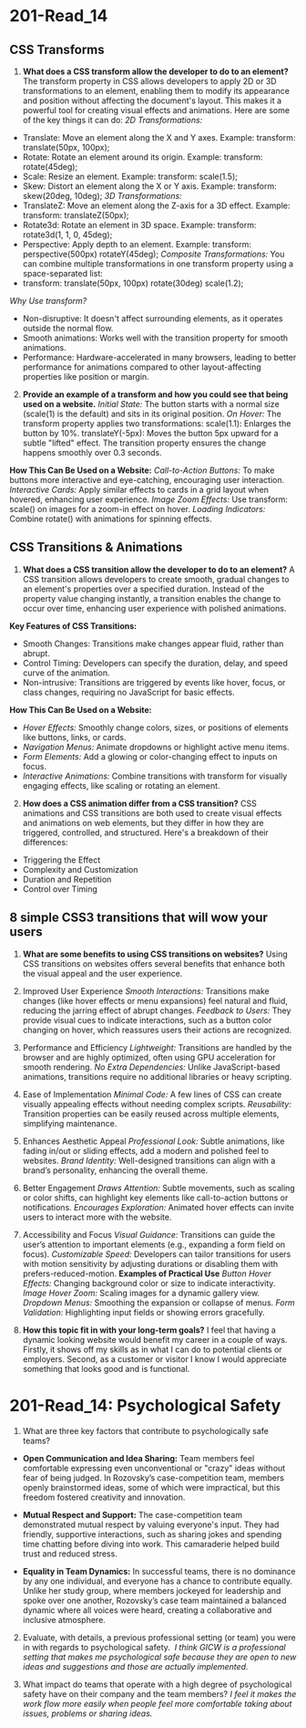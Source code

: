 # 201-Read_14

## CSS Transforms
1. **What does a CSS transform allow the developer to do to an element?**
The transform property in CSS allows developers to apply 2D or 3D transformations to an element, enabling them to modify its appearance and position without affecting the document's layout. This makes it a powerful tool for creating visual effects and animations. Here are some of the key things it can do:
*2D Transformations:*
- Translate: Move an element along the X and Y axes.
Example: transform: translate(50px, 100px);
- Rotate: Rotate an element around its origin.
Example: transform: rotate(45deg);
- Scale: Resize an element.
Example: transform: scale(1.5);
- Skew: Distort an element along the X or Y axis.
Example: transform: skew(20deg, 10deg);
*3D Transformations:*
- TranslateZ: Move an element along the Z-axis for a 3D effect.
Example: transform: translateZ(50px);
- Rotate3d: Rotate an element in 3D space.
Example: transform: rotate3d(1, 1, 0, 45deg);
- Perspective: Apply depth to an element.
Example: transform: perspective(500px) rotateY(45deg);
*Composite Transformations:*
You can combine multiple transformations in one transform property using a space-separated list:
- transform: translate(50px, 100px) rotate(30deg) scale(1.2);

*Why Use transform?*
- Non-disruptive: It doesn't affect surrounding elements, as it operates outside the normal flow.
- Smooth animations: Works well with the transition property for smooth animations.
- Performance: Hardware-accelerated in many browsers, leading to better performance for animations compared to other layout-affecting properties like position or margin.

2. **Provide an example of a transform and how you could see that being used on a website.**
*Initial State:*
The button starts with a normal size (scale(1) is the default) and sits in its original position.
*On Hover:*
The transform property applies two transformations:
scale(1.1): Enlarges the button by 10%.
translateY(-5px): Moves the button 5px upward for a subtle "lifted" effect.
The transition property ensures the change happens smoothly over 0.3 seconds.

**How This Can Be Used on a Website:**
*Call-to-Action Buttons:* To make buttons more interactive and eye-catching, encouraging user interaction.
*Interactive Cards:* Apply similar effects to cards in a grid layout when hovered, enhancing user experience.
*Image Zoom Effects:* Use transform: scale() on images for a zoom-in effect on hover.
*Loading Indicators:* Combine rotate() with animations for spinning effects.

## CSS Transitions & Animations
1. **What does a CSS transition allow the developer to do to an element?**
A CSS transition allows developers to create smooth, gradual changes to an element's properties over a specified duration. Instead of the property value changing instantly, a transition enables the change to occur over time, enhancing user experience with polished animations.

**Key Features of CSS Transitions:**
- Smooth Changes: Transitions make changes appear fluid, rather than abrupt.
- Control Timing: Developers can specify the duration, delay, and speed curve of the animation.
- Non-intrusive: Transitions are triggered by events like hover, focus, or class changes, requiring no JavaScript for basic effects.

**How This Can Be Used on a Website:**
- *Hover Effects:* Smoothly change colors, sizes, or positions of elements like buttons, links, or cards.
- *Navigation Menus:* Animate dropdowns or highlight active menu items.
- *Form Elements:* Add a glowing or color-changing effect to inputs on focus.
- *Interactive Animations:* Combine transitions with transform for visually engaging effects, like scaling or rotating an element.

2. **How does a CSS animation differ from a CSS transition?**
CSS animations and CSS transitions are both used to create visual effects and animations on web elements, but they differ in how they are triggered, controlled, and structured. Here's a breakdown of their differences:

- Triggering the Effect
- Complexity and Customization
- Duration and Repetition
- Control over Timing

## 8 simple CSS3 transitions that will wow your users
1. **What are some benefits to using CSS transitions on websites?**
Using CSS transitions on websites offers several benefits that enhance both the visual appeal and the user experience. 
1. Improved User Experience
*Smooth Interactions:* Transitions make changes (like hover effects or menu expansions) feel natural and fluid, reducing the jarring effect of abrupt changes.
*Feedback to Users:* They provide visual cues to indicate interactions, such as a button color changing on hover, which reassures users their actions are recognized.
2. Performance and Efficiency
*Lightweight:* Transitions are handled by the browser and are highly optimized, often using GPU acceleration for smooth rendering.
*No Extra Dependencies:* Unlike JavaScript-based animations, transitions require no additional libraries or heavy scripting.
3. Ease of Implementation
*Minimal Code:* A few lines of CSS can create visually appealing effects without needing complex scripts.
*Reusability:* Transition properties can be easily reused across multiple elements, simplifying maintenance.
4. Enhances Aesthetic Appeal
*Professional Look:* Subtle animations, like fading in/out or sliding effects, add a modern and polished feel to websites.
*Brand Identity:* Well-designed transitions can align with a brand’s personality, enhancing the overall theme.
5. Better Engagement
*Draws Attention:* Subtle movements, such as scaling or color shifts, can highlight key elements like call-to-action buttons or notifications.
*Encourages Exploration:* Animated hover effects can invite users to interact more with the website.
6. Accessibility and Focus
*Visual Guidance:* Transitions can guide the user’s attention to important elements (e.g., expanding a form field on focus).
*Customizable Speed:* Developers can tailor transitions for users with motion sensitivity by adjusting durations or disabling them with prefers-reduced-motion.
**Examples of Practical Use**
*Button Hover Effects:* Changing background color or size to indicate interactivity.
*Image Hover Zoom:* Scaling images for a dynamic gallery view.
*Dropdown Menus:* Smoothing the expansion or collapse of menus.
*Form Validation:* Highlighting input fields or showing errors gracefully.

2. **How this topic fit in with your long-term goals?**
I feel that having a dynamic looking website would benefit my career in a couple of ways.  Firstly, it shows off my skills as in what I can do to potential clients or employers. Second, as a customer or visitor I know I would appreciate something that looks good and is functional.

# 201-Read_14: Psychological Safety

1. What are three key factors that contribute to psychologically safe teams?

* **Open Communication and Idea Sharing:**
Team members feel comfortable expressing even unconventional or "crazy" ideas without fear of being judged. In Rozovsky’s case-competition team, members openly brainstormed ideas, some of which were impractical, but this freedom fostered creativity and innovation.

* **Mutual Respect and Support:**
The case-competition team demonstrated mutual respect by valuing everyone's input. They had friendly, supportive interactions, such as sharing jokes and spending time chatting before diving into work. This camaraderie helped build trust and reduced stress.

* **Equality in Team Dynamics:**
In successful teams, there is no dominance by any one individual, and everyone has a chance to contribute equally. Unlike her study group, where members jockeyed for leadership and spoke over one another, Rozovsky’s case team maintained a balanced dynamic where all voices were heard, creating a collaborative and inclusive atmosphere.

2. Evaluate, with details, a previous professional setting (or team) you were in with regards to psychological safety. 
*I think GICW is a professional setting that makes me psychological safe because they are open to new ideas and suggestions and those are actually implemented.*

3. What impact do teams that operate with a high degree of psychological safety have on their company and the team members? 
*I feel it makes the work flow more easily when people feel more comfortable taking about issues, problems or sharing ideas.*